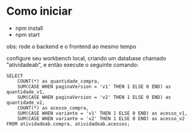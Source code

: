# Como iniciar

- npm install
- npm start

obs: rode o backend e o frontend ao mesmo tempo

configure seu workbench local, criando um database chamado "atividadeab", e então execute o seguinte comando:

```
SELECT
  	COUNT(*) as quantidade_compra,
	SUM(CASE WHEN paginaVersion = 'v1' THEN 1 ELSE 0 END) as quantidade_v1,
	SUM(CASE WHEN paginaVersion = 'v2' THEN 1 ELSE 0 END) as quantidade_v2,
	COUNT(*) as acesso_compra,
	SUM(CASE WHEN variante = 'v1' THEN 1 ELSE 0 END) as acesso_v1,
	SUM(CASE WHEN variante = 'v2' THEN 1 ELSE 0 END) as acesso_v2
FROM atividadeab.compra, atividadeab.acessos;
```